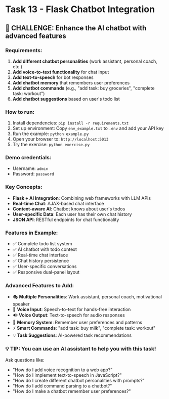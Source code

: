 # Task 13 - Flask Chatbot Integration

## 🧩 CHALLENGE: Enhance the AI chatbot with advanced features

### Requirements:
1. **Add different chatbot personalities** (work assistant, personal coach, etc.)
2. **Add voice-to-text functionality** for chat input
3. **Add text-to-speech** for bot responses
4. **Add chatbot memory** that remembers user preferences
5. **Add chatbot commands** (e.g., "add task: buy groceries", "complete task: workout")
6. **Add chatbot suggestions** based on user's todo list

### How to run:
1. Install dependencies: `pip install -r requirements.txt`
2. Set up environment: Copy `env_example.txt` to `.env` and add your API key
3. Run the example: `python example.py`
4. Open your browser to: `http://localhost:5013`
5. Try the exercise: `python exercise.py`

### Demo credentials:
- Username: `admin`
- Password: `password`

### Key Concepts:
- **Flask + AI Integration**: Combining web frameworks with LLM APIs
- **Real-time Chat**: AJAX-based chat interface
- **Context-aware AI**: Chatbot knows about user's todos
- **User-specific Data**: Each user has their own chat history
- **JSON API**: RESTful endpoints for chat functionality

### Features in Example:
- ✅ Complete todo list system
- ✅ AI chatbot with todo context
- ✅ Real-time chat interface
- ✅ Chat history persistence
- ✅ User-specific conversations
- ✅ Responsive dual-panel layout

### Advanced Features to Add:
- 🎭 **Multiple Personalities**: Work assistant, personal coach, motivational speaker
- 🎤 **Voice Input**: Speech-to-text for hands-free interaction
- 🔊 **Voice Output**: Text-to-speech for audio responses
- 🧠 **Memory System**: Remember user preferences and patterns
- ⚡ **Smart Commands**: "add task: buy milk", "complete task: workout"
- 💡 **Task Suggestions**: AI-powered task recommendations

### 💡 TIP: You can use an AI assistant to help you with this task!
Ask questions like:
- "How do I add voice recognition to a web app?"
- "How do I implement text-to-speech in JavaScript?"
- "How do I create different chatbot personalities with prompts?"
- "How do I add command parsing to a chatbot?"
- "How do I make a chatbot remember user preferences?"
